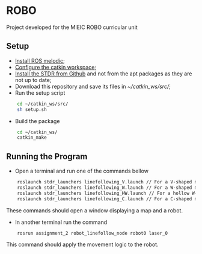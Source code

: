 # ROBO

Project developed for the MIEIC ROBO curricular unit

## Setup

- [Install ROS melodic](http://wiki.ros.org/melodic/Installation);
- [Configure the catkin workspace](http://wiki.ros.org/ROS/Tutorials/InstallingandConfiguringROSEnvironment#Create_a_ROS_Workspace);
- [Install the STDR from Github](http://wiki.ros.org/stdr_simulator/Tutorials/Set%20up%20STDR%20Simulator#Get_STDR_Simulator_from_Github) and not from the apt packages as they are not up to date;
- Download this repository and save its files in *~/catkin_ws/src/*;
- Run the setup script

```sh
    cd ~/catkin_ws/src/
    sh setup.sh
```

- Build the package

```sh
    cd ~/catkin_ws/
    catkin_make
```

## Running the Program

- Open a terminal and run one of the commands bellow

```sh
    roslaunch stdr_launchers linefollowing_V.launch // For a V-shaped map
    roslaunch stdr_launchers linefollowing_W.launch // For a W-shaped map
    roslaunch stdr_launchers linefollowing_HW.launch // For a hollow W-shaped map
    roslaunch stdr_launchers linefollowing_C.launch // For a C-shaped map
```

These commands should open a window displaying a map and a robot.

- In another terminal run the command

```sh
    rosrun assignment_2 robot_linefollow_node robot0 laser_0
```

This command should apply the movement logic to the robot.
